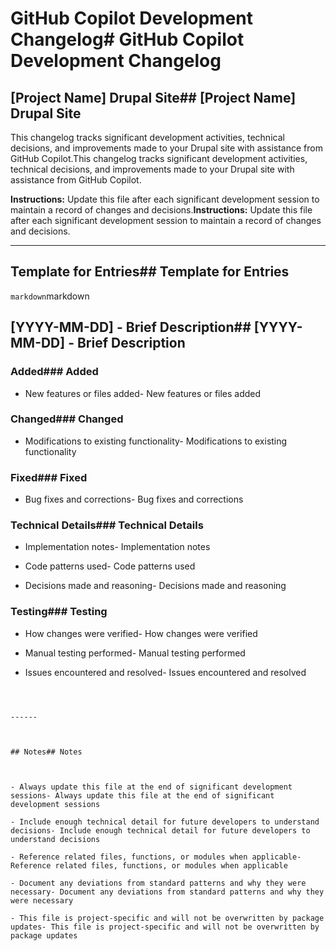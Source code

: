 # GitHub Copilot Development Changelog# GitHub Copilot Development Changelog



## [Project Name] Drupal Site## [Project Name] Drupal Site



This changelog tracks significant development activities, technical decisions, and improvements made to your Drupal site with assistance from GitHub Copilot.This changelog tracks significant development activities, technical decisions, and improvements made to your Drupal site with assistance from GitHub Copilot.



**Instructions:** Update this file after each significant development session to maintain a record of changes and decisions.**Instructions:** Update this file after each significant development session to maintain a record of changes and decisions.



------



## Template for Entries## Template for Entries



```markdown```markdown

## [YYYY-MM-DD] - Brief Description## [YYYY-MM-DD] - Brief Description



### Added### Added

- New features or files added- New features or files added



### Changed### Changed

- Modifications to existing functionality- Modifications to existing functionality



### Fixed### Fixed

- Bug fixes and corrections- Bug fixes and corrections



### Technical Details### Technical Details

- Implementation notes- Implementation notes

- Code patterns used- Code patterns used

- Decisions made and reasoning- Decisions made and reasoning



### Testing### Testing

- How changes were verified- How changes were verified

- Manual testing performed- Manual testing performed

- Issues encountered and resolved- Issues encountered and resolved

``````



------



## Notes## Notes



- Always update this file at the end of significant development sessions- Always update this file at the end of significant development sessions

- Include enough technical detail for future developers to understand decisions- Include enough technical detail for future developers to understand decisions

- Reference related files, functions, or modules when applicable- Reference related files, functions, or modules when applicable

- Document any deviations from standard patterns and why they were necessary- Document any deviations from standard patterns and why they were necessary

- This file is project-specific and will not be overwritten by package updates- This file is project-specific and will not be overwritten by package updates
